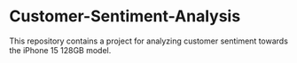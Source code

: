 # Customer-Sentiment-Analysis
This repository contains a project for analyzing customer sentiment towards the iPhone 15 128GB model. 
